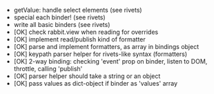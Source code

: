 - getValue: handle select elements (see rivets)
- special each binder! (see rivets)
- write all basic binders (see rivets)
- [OK] check rabbit.view when reading for overrides
- [OK] implement read/publish kind of formatter
- [OK] parse and implement formatters, as array in bindings object
- [OK] keypath parser helper for rivets-like syntax (formatters)
- [OK] 2-way binding: checking 'event' prop on binder, listen to DOM, throttle, calling 'publish'
- [OK] parser helper should take a string or an object
- [OK] pass values as dict-object if binder as 'values' array